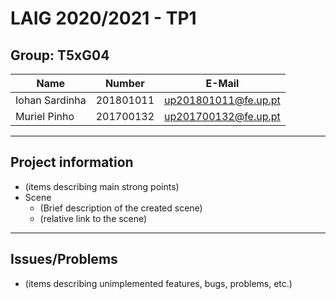 # LAIG 2020/2021 - TP1

## Group: T5xG04

| Name             | Number    | E-Mail             |
| ---------------- | --------- | ------------------ |
| Iohan Sardinha   | 201801011 |up201801011@fe.up.pt|
| Muriel Pinho     | 201700132 |up201700132@fe.up.pt|

----
## Project information

- (items describing main strong points)
- Scene
  - (Brief description of the created scene)
  - (relative link to the scene)
----
## Issues/Problems

- (items describing unimplemented features, bugs, problems, etc.)
